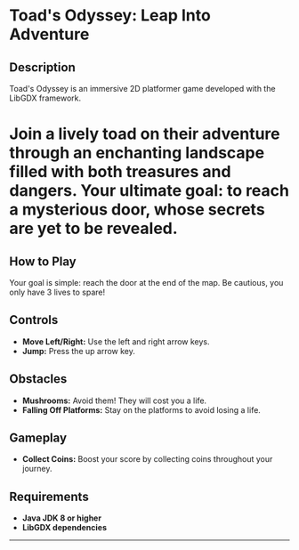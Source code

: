 # Toad's Odyssey: Leap Into Adventure

## Description
Toad's Odyssey is an immersive 2D platformer game developed with the LibGDX framework.

Join a lively toad on their adventure through an enchanting landscape filled with both treasures and dangers.
Your ultimate goal: to reach a mysterious door, whose secrets are yet to be revealed.
=======


## How to Play
Your goal is simple: reach the door at the end of the map. Be cautious, you only have 3 lives to spare!

## Controls
- **Move Left/Right:** Use the left and right arrow keys.
- **Jump:** Press the up arrow key.

## Obstacles
- **Mushrooms:** Avoid them! They will cost you a life.
- **Falling Off Platforms:** Stay on the platforms to avoid losing a life.

## Gameplay
- **Collect Coins:** Boost your score by collecting coins throughout your journey.

## Requirements
- **Java JDK 8 or higher**
- **LibGDX dependencies**

---
